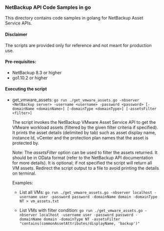 ### NetBackup API Code Samples in go

This directory contains code samples in golang for NetBackup Asset Service APIs.

#### Disclaimer

The scripts are provided only for reference and not meant for production use.

#### Pre-requisites:

- NetBackup 8.3 or higher
- go1.10.2 or higher

#### Executing the script

- get_vmware_assets:
    `go run ./get_vmware_assets.go -nbserver <NetBackup server> -username <username> -password <password> [-domainName <domainName>] [-domainType <domainType>] [-assetsFilter <filter>]`

    The script invokes the NetBackup VMware Asset Service API to get the VMware workload assets (filtered by the given filter criteria if specified). It prints the asset details (delimited by tab) such as asset display name, instance Id, vCenter and the protection plan names that the asset is protected by.

    Note: The _assetsFilter_ option can be used to filter the assets returned. It should be in OData format (refer to the NetBackup API documentation for more details). It is optional; if not specified the script will return all VM assets. Redirect the script output to a file to avoid printing the details on terminal.

    Examples:

    - List all VMs: `go run ./get_vmware_assets.go -nbserver localhost -username user -password password -domainName domain -domainType NT > vm_assets.txt`

    - List VMs with filter condition: `go run ./get_vmware_assets.go -nbserver localhost -username user -password password -domainName domain -domainType NT -assetsFilter "contains(commonAssetAttributes/displayName, 'backup')"`
